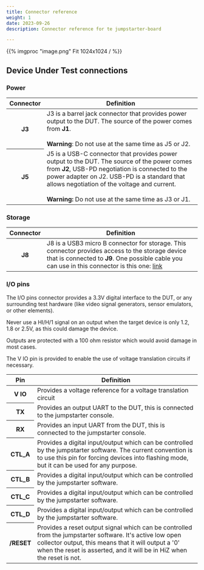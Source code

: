 ```yaml
---
title: Connector reference
weight: 1
date: 2023-09-26
description: Connector reference for te jumpstarter-board

---
```


{{% imgproc "image.png" Fit 1024x1024 / %}}

## Device Under Test connections
### Power
<table class="table">
  <thead>
    <tr>
      <th scope="col">Connector</th>
      <th scope="col">Definition</th>
    </tr>
  </thead>
  <tbody>
   <tr>
      <th scope="row">J3</th>
      <td>J3 is a barrel jack connector that provides power output to the DUT. The source
            of the power comes from <b>J1</b>.<br/><br/>
        <b>Warning</b>: Do not use at the same time as J5 or J2.</td>
    </tr>
    <tr>
      <th scope="row">J5</th>
      <td>J5 is a USB-C connector that provides power output to the DUT. The source of the
power comes from <b>J2</b>, USB-PD negotiation is connected to the power adapter on J2. USB-PD is a standard that allows negotiation of the voltage and current. <br/><br/>
       <b>Warning:</b> Do not use at the same time as J3 or J1.</td>
    </tr>
  </tbody>
</table>

### Storage
<table class="table">
  <thead>
    <tr>
      <th scope="col">Connector</th>
      <th scope="col">Definition</th>
    </tr>
  </thead>
  <tbody>
   <tr>
      <th scope="row">J8</th>
      <td>J8 is a USB3 micro B connector for storage. This connector provides access to
          the storage device that is connected to <b>J9</b>.
            One possible cable you can use in this connector is this one: <a href="https://www.amazon.com/CableCreation-External-Compatible-Galaxy-Camera/dp/B074V3GD2S/">link</a></td>
    </tr>
  </tbody>
</table>



### I/O pins
The I/O pins connector provides a 3.3V digital interface to the DUT, or any surrounding
test hardware (like video signal generators, sensor emulators, or other elements).

Never use a HI/H/1 signal on an output when the target device is only 1.2, 1.8 or 2.5V, as this could damage the device.

Outputs are protected with a 100 ohm resistor which would avoid damage in most cases.

The V IO pin is provided to enable the use of voltage translation circuits if necessary.


<table class="table">
  <thead>
    <tr>
      <th scope="col">Pin</th>
      <th scope="col">Definition</th>
    </tr>
  </thead>
  <tbody>
    <tr>
      <th scope="row">V IO</th>
      <td>Provides a voltage reference for a voltage translation circuit</td>
    </tr>
    <tr>
      <th scope="row">TX</th>
      <td>Provides an output UART to the DUT, this is connected to the jumpstarter console.</td>
    </tr>
    <tr>
      <th scope="row">RX</th>
      <td>Provides an input UART from the DUT, this is connected to the jumpstarter console.</td>
    </tr>
    <tr>
      <th scope="row">CTL_A</th>
      <td>Provides a digital input/output which can be controlled by the jumpstarter software.
          The current convention is to use this pin for forcing devices into flashing mode,
          but it can be used for any purpose.</td>
    </tr>
    <tr>
      <th scope="row">CTL_B</th>
      <td>Provides a digital input/output which can be controlled by the jumpstarter software.</td>
    </tr>
    <tr>
      <th scope="row">CTL_C</th>
      <td>Provides a digital input/output which can be controlled by the jumpstarter software.</td>
    </tr>
    <tr>
      <th scope="row">CTL_D</th>
      <td>Provides a digital input/output which can be controlled by the jumpstarter software.</td>
    </tr>
    <tr>
      <th scope="row">/RESET</th>
      <td>Provides a reset output signal which can be controlled from the jumpstarter
              software. It's active low open collector output, this means that it will output
              a '0' when the reset is asserted, and it will be in HiZ when the reset is not.</td>
    </tr>
  </tbody>
</table>
